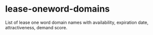 # lease-oneword-domains
List of lease one word domain names with availability, expiration date, attractiveness, demand score.
